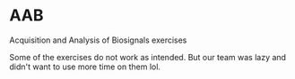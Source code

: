 # AAB
Acquisition and Analysis of Biosignals exercises


Some of the exercises do not work as intended. But our team was lazy and didn't want to use more time on them lol.
